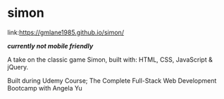 # simon
link:https://gmlane1985.github.io/simon/

***currently not mobile friendly***

A take on the classic game Simon, built with: HTML, CSS, JavaScript &amp; jQuery. 


Built during Udemy Course; The Complete Full-Stack Web Development Bootcamp with Angela Yu
